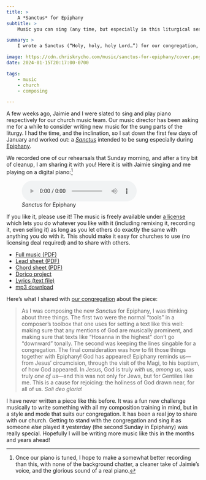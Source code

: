 ```yaml
---
title: >
    A *Sanctus* for Epiphany
subtitle: >
    Music you can sing (any time, but especially in this liturgical season).

summary: >
    I wrote a Sanctus (“Holy, holy, holy Lord…”) for our congregation, especially for the season of Epiphany—though of course you can sing it any time!

image: https://cdn.chriskrycho.com/music/sanctus-for-epiphany/cover.png
date: 2024-01-15T20:17:00-0700

tags:
    - music
    - church
    - composing

---
```


A few weeks ago, Jaimie and I were slated to sing and play piano respectively for our church music team. Our music director has been asking me for a while to consider writing new music for the sung parts of the liturgy. I had the time, and the inclination, so I sat down the first few days of January and worked out: a [*Sanctus*][sanctus] intended to be sung especially during [Epiphany][epiphany].

[sanctus]: https://en.wikipedia.org/wiki/Sanctus
[epiphany]: https://en.wikipedia.org/wiki/Epiphany_(holiday)

We recorded one of our rehearsals that Sunday morning, and after a tiny bit of cleanup, I am sharing it with you! Here it is with Jaimie singing and me playing on a digital piano:[^recording]

<figure>
<audio
  src="https://cdn.chriskrycho.com/music/sanctus-for-epiphany/Sanctus%20for%20Epiphany.mp3"
  title="improved fanfare orchestration"
  controls
></audio>
<figcaption><i>Sanctus</i> for Epiphany</figcaption>
</figure>

If you like it, please use it! The music is freely available under [a license][license] which lets you do whatever you like with it (including remixing it, recording it, even selling it) as long as you let others do exactly the same with anything you do with it. This should make it easy for churches to use (no licensing deal required) and to share with others.

[license]: https://creativecommons.org/licenses/by-sa/4.0/

- [Full music (PDF)](https://cdn.chriskrycho.com/music/sanctus-for-epiphany/Sanctus%20for%20Epiphany%20-%20Full.pdf)
- [Lead sheet (PDF)](https://cdn.chriskrycho.com/music/sanctus-for-epiphany/Sanctus%20for%20Epiphany%20-%20Lead%20Sheet.pdf)
- [Chord sheet (PDF)](https://cdn.chriskrycho.com/music/sanctus-for-epiphany/Sanctus%20for%20Epiphany%20-%20Chords.pdf)
- [Dorico project](https://cdn.chriskrycho.com/music/sanctus-for-epiphany/Sanctus%20for%20Epiphany.dorico)
- [Lyrics (text file)](https://cdn.chriskrycho.com/music/sanctus-for-epiphany/Lyrics%20from%20A%20Sanctus%20for%20Epiphany.txt)
- [mp3 download](https://cdn.chriskrycho.com/music/sanctus-for-epiphany/Sanctus%20for%20Epiphany.mp3)

Here’s what I shared with [our congregation][htac] about the piece:

> As I was composing the new *Sanctus* for Epiphany, I was thinking about three things. The first two were the normal “tools” in a composer’s toolbox that one uses for setting a text like this well: making sure that any mentions of God are musically prominent, and making sure that texts like “Hosanna in the highest” don’t go “downward” tonally. The second was keeping the lines singable for a congregation. The final consideration was how to fit those things together with Epiphany! God has appeared! Epiphany reminds us—from Jesus’ circumcision, through the visit of the Magi, to his baptism, of how God appeared. In Jesus, God is truly *with* us, *among* us, was truly *one of us*—and this was not only for Jews, but for Gentiles like me. This is a cause for rejoicing: the holiness of God drawn near, for all of us. *Soli deo gloria*!

[htac]: https://www.holytrinityanglican.church

I have never written a piece like this before. It was a fun new challenge musically to write something with all my composition training in mind, but in a style and mode that suits our congregation. It has been a real joy to share with our church. Getting to stand with the congregation and sing it as someone *else* played it yesterday (the second Sunday in Epiphany) was really special. Hopefully I will be writing more music like this in the months and years ahead!

[^recording]: Once our piano is tuned, I hope to make a somewhat better recording than this, with none of the background chatter, a cleaner take of Jaimie’s voice, and the glorious sound of a real piano.
